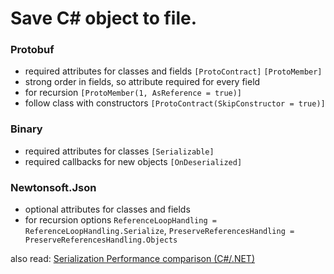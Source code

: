 # Save C# object to file.

### Protobuf

* required attributes for classes and fields `[ProtoContract]` `[ProtoMember]`
* strong order in fields, so attribute required for every field
* for recursion `[ProtoMember(1, AsReference = true)]`
* follow class with constructors `[ProtoContract(SkipConstructor = true)]`


### Binary 
* required attributes for classes `[Serializable]`
* required callbacks for new objects `[OnDeserialized]`


### Newtonsoft.Json
* optional attributes for classes and fields
* for recursion options `ReferenceLoopHandling = ReferenceLoopHandling.Serialize`, `PreserveReferencesHandling = PreserveReferencesHandling.Objects`


also read:
[Serialization Performance comparison (C#/.NET)](https://maxondev.com/serialization-performance-comparison-c-net-formats-frameworks-xmldatacontractserializer-xmlserializer-binaryformatter-json-newtonsoft-servicestack-text/)